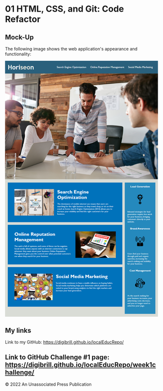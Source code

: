 # 01 HTML, CSS, and Git: Code Refactor

## Mock-Up

The following image shows the web application's appearance and functionality:

![The Horiseon webpage includes a navigation bar, a header image, and cards with text and images at the bottom of the page.](./assets/01-html-css-git-homework-demo.png)

## My links

Link to my GitHub:
https://digibrill.github.io/localEducRepo/

Link to GitHub Challenge #1 page:
https://digibrill.github.io/localEducRepo/week1challenge/
---
© 2022 An Unassociated Press Publication